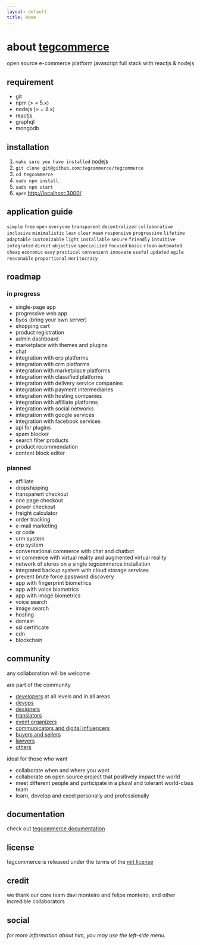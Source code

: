 ```yaml
---
layout: default
title: Home
---
```


# about [tegcommerce](https://github.com/tegcommerce/tegcommerce)
open source e-commerce platform javascript full stack with reactjs & nodejs

## requirement
* git
* npm (> = 5.x)
* nodejs (> = 8.x)
* reactjs
* graphql
* mongodb

## installation
1. `make sure you have installed` [nodejs](https://nodejs.org/en/download/) 
1. `git clone git@github.com:tegcommerce/tegcommerce`
1. `cd tegcommerce`
1. `sudo npm install`
1. `sudo npm start`
1. `open` [http://localhost:3000/](http://localhost:3000)

## application guide
`simple` `free` `open` `everyone` `transparent` `decentralized` `collaborative` `inclusive` `minimalistic` `lean` `clear` `mean` `responsive` `progressive` `lifetime` `adaptable` `customizable` `light` `installable` `secure` `friendly` `intuitive` `integrated` `direct` `objective` `specialized` `focused` `basic` `clean` `automated` `cheap` `economic` `easy` `practical` `convenient` `innovate` `useful` `updated` `agile` `reasonable` `proportional` `meritocracy`

## roadmap

### in progress
* single-page app
* progressive web app
* byos (bring your own server)
* shopping cart
* product registration
* admin dashboard
* marketplace with themes and plugins
* chat
* integration with erp platforms
* integration with crm platforms
* integration with marketplace platforms
* integration with classified platforms
* integration with delivery service companies
* integration with payment intermediaries
* integration with hosting companies
* integration with affiliate platforms
* integration with social networks
* integration with google services
* integration with facebook services
* api for plugins
* spam blocker
* search filter products
* product recommendation
* content block editor

### planned
* affiliate
* dropshipping
* transparent checkout
* one page checkout
* power checkout
* freight calculator
* order tracking
* e-mail marketing
* qr code
* crm system
* erp system
* conversational commerce with chat and chatbot
* vr commerce with virtual reality and augmented virtual reality
* network of stores on a single tegcommerce installation
* integrated backup system with cloud storage services
* prevent brute force password discovery
* app with fingerprint biometrics
* app with voice biometrics
* app with image biometrics
* voice search
* image search
* hosting
* domain
* ssl certificate
* cdn
* blockchain

## community

any collaboration will be welcome

are part of the community
* [developers](https://join.slack.com/t/tegcommerce/shared_invite/enQtNjIzNDYxNTU4OTYwLWE2YTkxODg1ZDQxMDljMjAzNmVmNTNiOWFkOWZiNDk3NzcxZTQ0YjU4MDkxOTJlZDgzOGUzOTExYzUzNTFhYjI) at all levels and in all areas
* [devops](https://join.slack.com/t/tegcommerce/shared_invite/enQtNjIzNDYxNTU4OTYwLWE2YTkxODg1ZDQxMDljMjAzNmVmNTNiOWFkOWZiNDk3NzcxZTQ0YjU4MDkxOTJlZDgzOGUzOTExYzUzNTFhYjI)
* [designers](https://join.slack.com/t/tegcommerce/shared_invite/enQtNjIzNDYxNTU4OTYwLWE2YTkxODg1ZDQxMDljMjAzNmVmNTNiOWFkOWZiNDk3NzcxZTQ0YjU4MDkxOTJlZDgzOGUzOTExYzUzNTFhYjI)
* [translators](https://join.slack.com/t/tegcommerce/shared_invite/enQtNjIzNDYxNTU4OTYwLWE2YTkxODg1ZDQxMDljMjAzNmVmNTNiOWFkOWZiNDk3NzcxZTQ0YjU4MDkxOTJlZDgzOGUzOTExYzUzNTFhYjI)
* [event organizers](https://join.slack.com/t/tegcommerce/shared_invite/enQtNjIzNDYxNTU4OTYwLWE2YTkxODg1ZDQxMDljMjAzNmVmNTNiOWFkOWZiNDk3NzcxZTQ0YjU4MDkxOTJlZDgzOGUzOTExYzUzNTFhYjI)
* [communicators and digital influencers](https://join.slack.com/t/tegcommerce/shared_invite/enQtNjIzNDYxNTU4OTYwLWE2YTkxODg1ZDQxMDljMjAzNmVmNTNiOWFkOWZiNDk3NzcxZTQ0YjU4MDkxOTJlZDgzOGUzOTExYzUzNTFhYjI)
* [buyers and sellers](https://join.slack.com/t/tegcommerce/shared_invite/enQtNjIzNDYxNTU4OTYwLWE2YTkxODg1ZDQxMDljMjAzNmVmNTNiOWFkOWZiNDk3NzcxZTQ0YjU4MDkxOTJlZDgzOGUzOTExYzUzNTFhYjI)
* [lawyers](https://join.slack.com/t/tegcommerce/shared_invite/enQtNjIzNDYxNTU4OTYwLWE2YTkxODg1ZDQxMDljMjAzNmVmNTNiOWFkOWZiNDk3NzcxZTQ0YjU4MDkxOTJlZDgzOGUzOTExYzUzNTFhYjI)
* [others](https://join.slack.com/t/tegcommerce/shared_invite/enQtNjIzNDYxNTU4OTYwLWE2YTkxODg1ZDQxMDljMjAzNmVmNTNiOWFkOWZiNDk3NzcxZTQ0YjU4MDkxOTJlZDgzOGUzOTExYzUzNTFhYjI)

ideal for those who want

* collaborate when and where you want
* collaborate on open source project that positively impact the world
* meet different people and participate in a plural and tolerant world-class team
* learn, develop and excel personally and professionally

## documentation
check out [tegcommerce documentation](link)

## license
tegcommerce is released under the terms of the [mit license](https://opensource.org/licenses/MIT)

## credit
we thank our core team davi monteiro and felipe monteiro, and other incredible collaborators

## social
[<i class="fab fa-github"/>](https://www.github.com/tegcommerce)
[<i class="fab fa-linkedin"/>](https://www.linkedin.com/in/tegcommerce)
[<i class="fab fa-facebook"/>](https://www.facebook.com/tegcommerce)
[<i class="fab fa-instagram"/>](https://www.instagram.com/tegcommerce)
[<i class="fab fa-slack"/>](https://join.slack.com/t/tegcommerce/shared_invite/enQtNjIzNDYxNTU4OTYwLWE2YTkxODg1ZDQxMDljMjAzNmVmNTNiOWFkOWZiNDk3NzcxZTQ0YjU4MDkxOTJlZDgzOGUzOTExYzUzNTFhYjI)
[<i class="fab fa-telegram"/>](http://t.me/tegcommerce)
[<i class="fab fa-twitter"/>](https://twitter.com/tegcommerce)
[<i class="fab fa-myspace"/>](https://myspace.com/tegcommerce)
[<i class="fab fa-digg"/>](http://digg.com/u/tegcommerce)
[<i class="fab fa-tumblr"/>](https://www.tumblr.com/blog/tegcommerce)
[<i class="fab fa-pinterest"/>](https://br.pinterest.com/tegcommerce/)
[<i class="fab fa-reddit"/>](https://www.reddit.com/user/tegcommerce)
[<i class="fab fa-flipboard"/>](https://flipboard.com/@tegcommerce)
[<i class="fab fa-youtube"/>](https://www.youtube.com/channel/UChhXEZrxXqCVpSQ_FcwZ3Fw)

###### for more information about him, you may use the left-side menu.